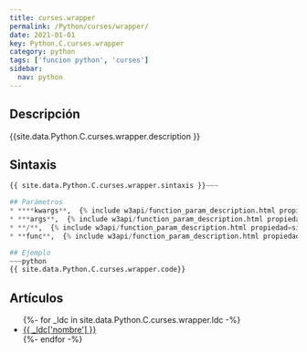 ```yaml
---
title: curses.wrapper
permalink: /Python/curses/wrapper/
date: 2021-01-01
key: Python.C.curses.wrapper
category: python
tags: ['funcion python', 'curses']
sidebar: 
  nav: python
---
```


## Descripción
{{site.data.Python.C.curses.wrapper.description }}

## Sintaxis
~~~python
{{ site.data.Python.C.curses.wrapper.sintaxis }}~~~

## Parámetros
* ****kwargs**,  {% include w3api/function_param_description.html propiedad=site.data.Python.C.curses.wrapper valor="**kwargs" %}
* ***args**,  {% include w3api/function_param_description.html propiedad=site.data.Python.C.curses.wrapper valor="*args" %}
* **/**,  {% include w3api/function_param_description.html propiedad=site.data.Python.C.curses.wrapper valor="/" %}
* **func**,  {% include w3api/function_param_description.html propiedad=site.data.Python.C.curses.wrapper valor="func" %}

## Ejemplo
~~~python
{{ site.data.Python.C.curses.wrapper.code}}
~~~

## Artículos
<ul>
{%- for _ldc in site.data.Python.C.curses.wrapper.ldc -%}
   <li>
       <a href="{{_ldc['url'] }}">{{ _ldc['nombre'] }}</a>
   </li>
{%- endfor -%}
</ul>
